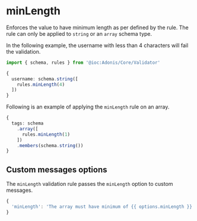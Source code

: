 # minLength

Enforces the value to have minimum length as per defined by the rule. The rule can only be applied to `string` or an `array` schema type.

In the following example, the username with less than 4 characters will fail the validation.

```ts
import { schema, rules } from '@ioc:Adonis/Core/Validator'

{
  username: schema.string([
    rules.minLength(4)
  ])
}
```

Following is an example of applying the `minLength` rule on an array.

```ts
{
  tags: schema
    .array([
      rules.minLength(1)
    ])
    .members(schema.string())
}
```

## Custom messages options
The `minLength` validation rule passes the `minLength` option to custom messages.

```ts
{
  'minLength': 'The array must have minimum of {{ options.minLength }} items',
}
```
